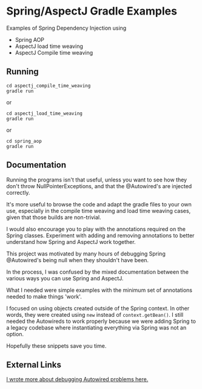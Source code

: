 # Spring/AspectJ Gradle Examples

Examples of Spring Dependency Injection using

- Spring AOP
- AspectJ load time weaving
- AspectJ Compile time weaving

## Running

```
cd aspectj_compile_time_weaving
gradle run
```
or
```
cd aspectj_load_time_weaving
gradle run
```
or
```
cd spring_aop
gradle run
```


## Documentation

Running the programs isn't that useful, unless you want to see how they don't throw NullPointerExceptions, and that the @Autowired's are injected correctly.

It's more useful to browse the code and adapt the gradle files to your own use, especially in the compile time weaving and load time weaving cases, given that those builds are non-trivial.

I would also encourage you to play with the annotations required on the Spring classes. Experiment with adding and removing annotations to better understand how Spring and AspectJ work together.

This project was motivated by many hours of debugging Spring @Autowired's being null when they shouldn't have been.

In the process, I was confused by the mixed documentation between the various ways you can use Spring and AspectJ.

What I needed were simple examples with the minimum set of annotations needed to make things 'work'.

I focused on using objects created outside of the Spring context. In other words, they were created using `new` instead of `context.getBean()`. I still needed the Autowireds to work properly because we were adding Spring to a legacy codebase where instantiating everything via Spring was not an option.

Hopefully these snippets save you time.

## External Links

[I wrote more about debugging Autowired problems here.](https://thinkfaster.co/2018/11/why-in-the-world-is-my-spring-autowired-null/)